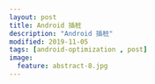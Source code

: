 ```yaml
---
layout: post
title: Android 插桩
description: "Android 插桩"
modified: 2019-11-05
tags: [android-optimization , post]
image:
  feature: abstract-8.jpg
---
```


<figure>
<a href="/images/other/android_aop.jpg"><img src="/images/other/android_aop.jpg" alt=""></a>
</figure>
